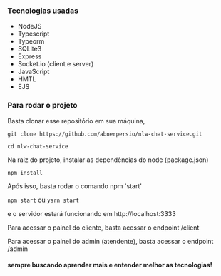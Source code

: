 ### Tecnologias usadas

- NodeJS
- Typescript
- Typeorm
- SQLite3
- Express
- Socket.io (client e server)
- JavaScript
- HMTL
- EJS

### Para rodar o projeto

Basta clonar esse repositório em sua máquina,

`git clone https://github.com/abnerpersio/nlw-chat-service.git`

`cd nlw-chat-service`

Na raiz do projeto, instalar as dependências do node (package.json)

`npm install`

Após isso, basta rodar o comando npm 'start'

`npm start` ou `yarn start`

e o servidor estará funcionando em http://localhost:3333

Para acessar o painel do cliente, basta acessar o endpoint /client

Para acessar o painel do admin (atendente), basta acessar o endpoint /admin


#### sempre buscando aprender mais e entender melhor as tecnologias!